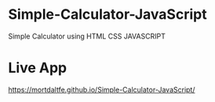 # Simple-Calculator-JavaScript
Simple Calculator using HTML CSS JAVASCRIPT 

# Live App 
https://mortdaltfe.github.io/Simple-Calculator-JavaScript/
